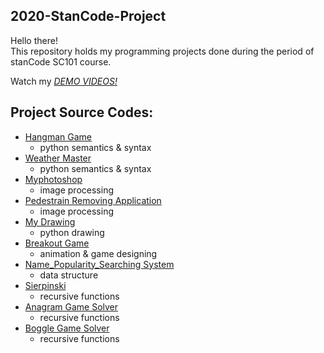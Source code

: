 ## 2020-StanCode-Project
Hello there!\
This repository holds my programming projects done during the period of stanCode SC101 course.

Watch my *[DEMO VIDEOS!]()*

## Project Source Codes:
* [Hangman Game]()
  * python semantics & syntax
* [Weather Master]()
  * python semantics & syntax
* [Myphotoshop]()
  * image processing
* [Pedestrain Removing Application]()
  * image processing
* [My Drawing]()
  * python drawing
* [Breakout Game]()
  * animation & game designing
* [Name_Popularity_Searching  System]()
  * data structure
* [Sierpinski]()
  * recursive functions
* [Anagram Game Solver]()
  * recursive functions
* [Boggle Game Solver]()
  * recursive functions

